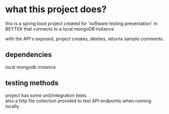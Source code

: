 # what this project does?

this is a spring boot project created for 'software testing presentation' in BEYTEK that connects to a local mongoDB instance   
   
with the API's exposed, project creates, deletes, returns sample comments.

## dependencies

local mongodb instance   

## testing methods
project has some unit/integration tests.   
also a http file collection provided to test API endpoints when running locally. 